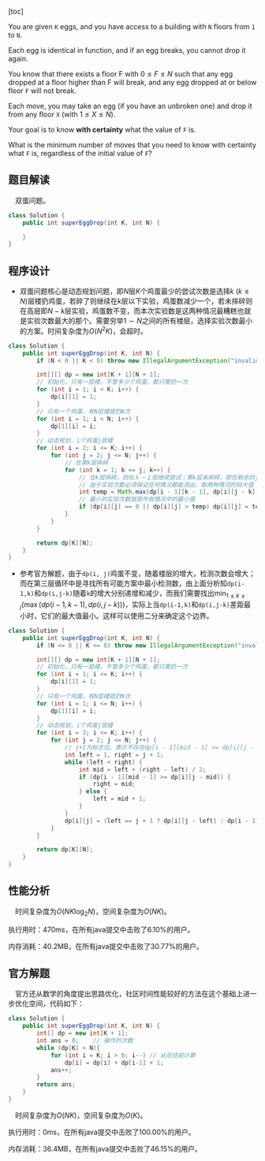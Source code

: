 [toc]

You are given `K` eggs, and you have access to a building with `N` floors from `1` to `N`. 

Each egg is identical in function, and if an egg breaks, you cannot drop it again.

You know that there exists a floor F with $0 \le F \le N$ such that any egg dropped at a floor higher than F will break, and any egg dropped at or below floor `F` will not break.

Each move, you may take an egg (if you have an unbroken one) and drop it from any floor `X` (with $1 \le X \le N$). 

Your goal is to know **with certainty** what the value of `F` is.

What is the minimum number of moves that you need to know with certainty what `F` is, regardless of the initial value of `F`?



## 题目解读

&emsp;双蛋问题。

```java
class Solution {
    public int superEggDrop(int K, int N) {

    }
}
```

## 程序设计

* 双蛋问题核心是动态规划问题，即$N$层$K$个鸡蛋最少的尝试次数是选择$k\ (k \le N)$层楼扔鸡蛋，若碎了则继续在$k$层以下实验，鸡蛋数减少一个，若未摔碎则在高层即$N - k$层实验，鸡蛋数不变，而本次实验数是这两种情况最糟糕也就是实验次数最大的那个。需要穷举$1 \sim N$之间的所有楼层，选择实验次数最小的方案。时间复杂度为$O(N^2K)$，会超时。

```java
class Solution {
    public int superEggDrop(int K, int N) {
        if (N < 0 || K < 0) throw new IllegalArgumentException("invalid param");

        int[][] dp = new int[K + 1][N + 1];
        // 初始化，只有一层楼，不管多少个鸡蛋，都只需扔一次
        for (int i = 1; i < K; i++) {
            dp[i][1] = 1;
        }
        // 只有一个鸡蛋，有N层楼就扔N次
        for (int i = 1; i < N; i++) {
            dp[1][i] = i;
        }
        // 动态规划，i个鸡蛋j层楼
        for (int i = 2; i <= K; i++) {
            for (int j = 2; j <= N; j++) {
                // 在第k层摔碎
                for (int k = 1; k <= j; k++) {
                    // 在k层摔碎，则在ｋ－１层继续尝试；第k层未摔碎，即在剩余的j-k层尝试；由于在ｋ层进行了一次实验，所以加一
                    // 由于实验次数必须保证任何情况都能测出，取两种情况的较大值
                    int temp = Math.max(dp[i - 1][k - 1], dp[i][j - k]) + 1;
                    // 最小的实验次数就是所有情况中的最小值
                    if (dp[i][j] == 0 || dp[i][j] > temp) dp[i][j] = temp;
                }
            }
        }

        return dp[K][N];
    }
}
```

* 参考官方解题，由于`dp(i, j)`鸡蛋不变，随着楼层的增大，检测次数会增大；而在第三层循环中是寻找所有可能方案中最小检测数，由上面分析知`dp(i-1,k)`和`dp(i,j-k)`随着`k`的增大分别递增和减少，而我们需要找出$\min_{1 \le k \le j}(\max(dp(i - 1, k - 1), dp(i, j - k)))$，实际上当`dp(i-1,k)`和`dp(i,j-k)`差距最小时，它们的最大值最小。这样可以使用二分来确定这个边界。

```java
class Solution {
    public int superEggDrop(int K, int N) {
        if (N <= 0 || K <= 0) throw new IllegalArgumentException("invalid param");

        int[][] dp = new int[K + 1][N + 1];
        // 初始化，只有一层楼，不管多少个鸡蛋，都只需扔一次
        for (int i = 1; i <= K; i++) {
            dp[i][1] = 1;
        }
        // 只有一个鸡蛋，有N层楼就扔N次
        for (int i = 1; i <= N; i++) {
            dp[1][i] = i;
        }
        // 动态规划，i个鸡蛋j层楼
        for (int i = 2; i <= K; i++) {
            for (int j = 2; j <= N; j++) {
                // j+1为标志位，表示不存在dp[i - 1][mid - 1] >= dp[i][j - mid]，会搜索到j+1
                int left = 1, right = j + 1;
                while (left < right) {
                    int mid = left + (right - left) / 2;
                    if (dp[i - 1][mid - 1] >= dp[i][j - mid]) {
                        right = mid;
                    } else {
                        left = mid + 1;
                    }
                }
                dp[i][j] = (left == j + 1 ? dp[i][j - left] : dp[i - 1][left - 1]) + 1;
            }
        }

        return dp[K][N];
    }
}
```

## 性能分析

&emsp;时间复杂度为$O(NK\log_2N)$，空间复杂度为$O(NK)$。

执行用时：470ms，在所有java提交中击败了6.10%的用户。

内存消耗：40.2MB，在所有java提交中击败了30.77%的用户。

## 官方解题

&emsp;官方还从数学的角度提出思路优化，社区时间性能较好的方法在这个基础上进一步优化空间，代码如下：

```java
class Solution {
    public int superEggDrop(int K, int N) {
        int[] dp = new int[K + 1];
        int ans = 0;    // 操作的次数
        while (dp[K] < N){
            for (int i = K; i > 0; i--) // 从后往前计算
                dp[i] = dp[i] + dp[i-1] + 1;
            ans++;
        }
        return ans;
    }
}
```

&emsp;时间复杂度为$O(NK)$，空间复杂度为$O(K)$。

执行用时：0ms，在所有java提交中击败了100.00%的用户。

内存消耗：36.4MB，在所有java提交中击败了46.15%的用户。